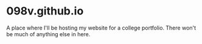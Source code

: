 098v.github.io
==============

A place where I'll be hosting my website for a college portfolio.
There won't be much of anything else in here.
